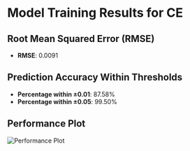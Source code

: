 # Model Training Results for CE

## Root Mean Squared Error (RMSE)
- **RMSE**: 0.0091

## Prediction Accuracy Within Thresholds
- **Percentage within ±0.01**: 87.58%
- **Percentage within ±0.05**: 99.50%

## Performance Plot
![Performance Plot](../imgs/CE.png)
